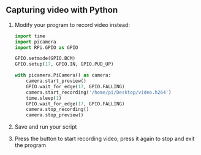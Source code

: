 ## Capturing video with Python

1. Modify your program to record video instead:

    ```python
    import time
    import picamera
    import RPi.GPIO as GPIO

    GPIO.setmode(GPIO.BCM)
    GPIO.setup(17, GPIO.IN, GPIO.PUD_UP)

    with picamera.PiCamera() as camera:
        camera.start_preview()
        GPIO.wait_for_edge(17, GPIO.FALLING)
        camera.start_recording('/home/pi/Desktop/video.h264')
        time.sleep(1)
        GPIO.wait_for_edge(17, GPIO.FALLING)
        camera.stop_recording()
        camera.stop_preview()
    ```

2. Save and run your script
3. Press the button to start recording video; press it again to stop and exit the program
